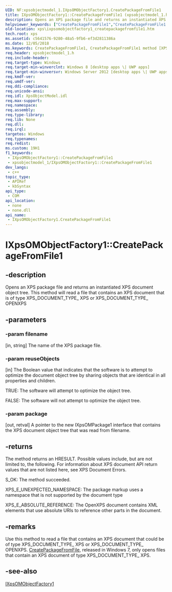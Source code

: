 ```yaml
---
UID: NF:xpsobjectmodel_1.IXpsOMObjectFactory1.CreatePackageFromFile1
title: IXpsOMObjectFactory1::CreatePackageFromFile1 (xpsobjectmodel_1.h)
description: Opens an XPS package file and returns an instantiated XPS document object tree. This method will read a file that contains an XPS document that is of type XPS_DOCUMENT_TYPE_ XPS or XPS_DOCUMENT_TYPE_ OPENXPS.
helpviewer_keywords: ["CreatePackageFromFile1","CreatePackageFromFile1 method [XPS Documents and Packaging]","CreatePackageFromFile1 method [XPS Documents and Packaging]","IXpsOMObjectFactory1 interface","IXpsOMObjectFactory1 interface [XPS Documents and Packaging]","CreatePackageFromFile1 method","IXpsOMObjectFactory1.CreatePackageFromFile1","IXpsOMObjectFactory1::CreatePackageFromFile1","xps.ixpsomobjectfactory1_createpackagefromfile1","xpsobjectmodel_1/IXpsOMObjectFactory1::CreatePackageFromFile1"]
old-location: xps\ixpsomobjectfactory1_createpackagefromfile1.htm
tech.root: xps
ms.assetid: c5641576-9280-48a5-9fb6-ef3d2811386a
ms.date: 12/05/2018
ms.keywords: CreatePackageFromFile1, CreatePackageFromFile1 method [XPS Documents and Packaging], CreatePackageFromFile1 method [XPS Documents and Packaging],IXpsOMObjectFactory1 interface, IXpsOMObjectFactory1 interface [XPS Documents and Packaging],CreatePackageFromFile1 method, IXpsOMObjectFactory1.CreatePackageFromFile1, IXpsOMObjectFactory1::CreatePackageFromFile1, xps.ixpsomobjectfactory1_createpackagefromfile1, xpsobjectmodel_1/IXpsOMObjectFactory1::CreatePackageFromFile1
req.header: xpsobjectmodel_1.h
req.include-header: 
req.target-type: Windows
req.target-min-winverclnt: Windows 8 [desktop apps \| UWP apps]
req.target-min-winversvr: Windows Server 2012 [desktop apps \| UWP apps]
req.kmdf-ver: 
req.umdf-ver: 
req.ddi-compliance: 
req.unicode-ansi: 
req.idl: XpsObjectModel.idl
req.max-support: 
req.namespace: 
req.assembly: 
req.type-library: 
req.lib: None
req.dll: 
req.irql: 
targetos: Windows
req.typenames: 
req.redist: 
ms.custom: 19H1
f1_keywords:
 - IXpsOMObjectFactory1::CreatePackageFromFile1
 - xpsobjectmodel_1/IXpsOMObjectFactory1::CreatePackageFromFile1
dev_langs:
 - c++
topic_type:
 - APIRef
 - kbSyntax
api_type:
 - COM
api_location:
 - none
 - none.dll
api_name:
 - IXpsOMObjectFactory1.CreatePackageFromFile1
---
```


# IXpsOMObjectFactory1::CreatePackageFromFile1


## -description

Opens an XPS package file and returns an instantiated XPS document object tree. This method will read a file that contains an XPS document that is of type XPS_DOCUMENT_TYPE_ XPS or XPS_DOCUMENT_TYPE_ OPENXPS

## -parameters

### -param filename

[in, string] The name of the XPS package file.

### -param reuseObjects

[in]            The Boolean value that indicates that the software is to attempt to optimize the document object tree by sharing objects that are identical in all properties and children. 

TRUE: The software will attempt to optimize the object tree.

FALSE: The software will not attempt to optimize the object tree.

### -param package

[out, retval]   A pointer to the new IXpsOMPackage1 interface that contains the XPS document object tree that was read from filename.

## -returns

The method returns an HRESULT. Possible values include, but are not limited to, the following. For information about XPS document API return values that are not listed here, see XPS Document Errors.

S_OK: The method succeeded. 

XPS_E_UNEXPECTED_NAMESPACE: The package markup uses a namespace that is not supported by the document type

XPS_E_ABSOLUTE_REFERENCE: The OpenXPS document contains XML elements that use absolute URIs to reference other parts in the document.

## -remarks

Use this method to read a file that contains an XPS document that could be of type XPS_DOCUMENT_TYPE_ XPS or XPS_DOCUMENT_TYPE_ OPENXPS.   <a href="https://docs.microsoft.com/windows/desktop/api/xpsobjectmodel/nf-xpsobjectmodel-ixpsomobjectfactory-createpackagefromfile">CreatePackageFromFile</a>, released in Windows 7, only opens files that contain an XPS document of type XPS_DOCUMENT_TYPE_ XPS.

## -see-also

<a href="https://docs.microsoft.com/windows/desktop/api/xpsobjectmodel_1/nn-xpsobjectmodel_1-ixpsomobjectfactory1">IXpsOMObjectFactory1</a>

